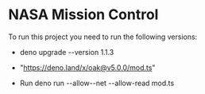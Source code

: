 # NASA Mission Control

To run this project you need to run the following versions: 

- deno upgrade --version 1.1.3
- "https://deno.land/x/oak@v5.0.0/mod.ts"

- Run deno run --allow--net --allow-read mod.ts
